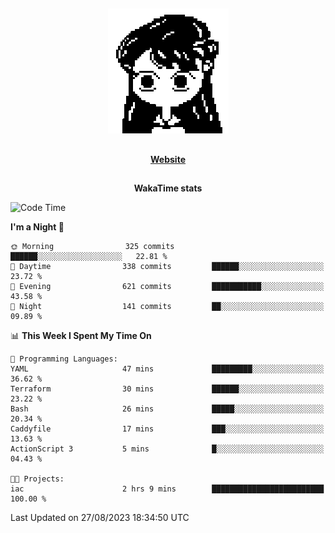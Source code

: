 ##

<p align="center">
  <img src="./person.gif" />
</p>

##

<div align="center">
  <p>
    <strong>
    <a href='https://domm.me'>Website</a>
    </strong>
  </p>
</div>

##

<div align="center">
  <p>
    <strong>
    WakaTime stats
    </strong>
  </p>
</div>

<!--START_SECTION:waka-->
![Code Time](http://img.shields.io/badge/Code%20Time-117%20hrs%2043%20mins-blue)

**I'm a Night 🦉** 

```text
🌞 Morning                325 commits         ██████░░░░░░░░░░░░░░░░░░░   22.81 % 
🌆 Daytime                338 commits         ██████░░░░░░░░░░░░░░░░░░░   23.72 % 
🌃 Evening                621 commits         ███████████░░░░░░░░░░░░░░   43.58 % 
🌙 Night                  141 commits         ██░░░░░░░░░░░░░░░░░░░░░░░   09.89 % 
```


📊 **This Week I Spent My Time On** 

```text
💬 Programming Languages: 
YAML                     47 mins             █████████░░░░░░░░░░░░░░░░   36.62 % 
Terraform                30 mins             ██████░░░░░░░░░░░░░░░░░░░   23.22 % 
Bash                     26 mins             █████░░░░░░░░░░░░░░░░░░░░   20.34 % 
Caddyfile                17 mins             ███░░░░░░░░░░░░░░░░░░░░░░   13.63 % 
ActionScript 3           5 mins              █░░░░░░░░░░░░░░░░░░░░░░░░   04.43 % 

🐱‍💻 Projects: 
iac                      2 hrs 9 mins        █████████████████████████   100.00 % 
```


 Last Updated on 27/08/2023 18:34:50 UTC
<!--END_SECTION:waka-->

